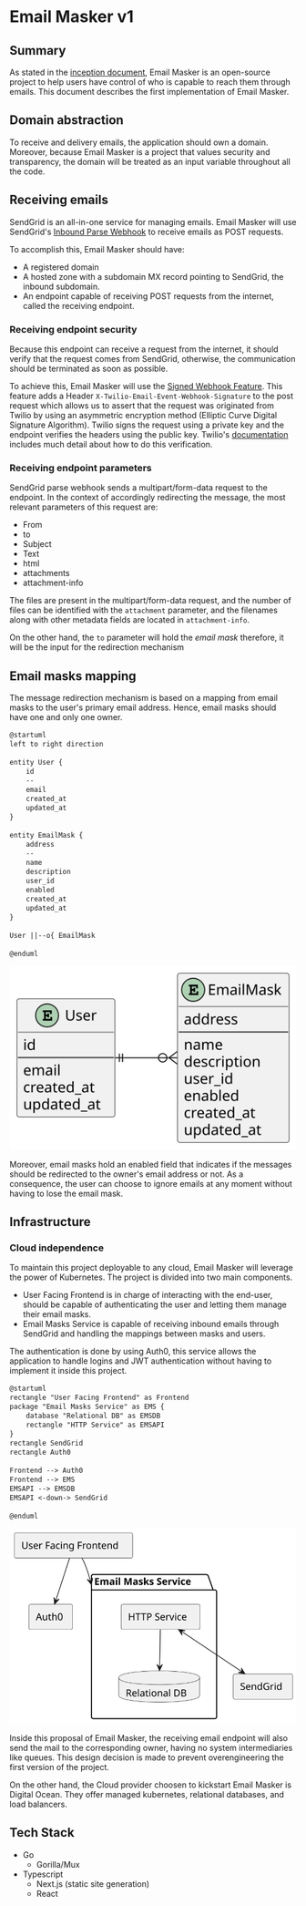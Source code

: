 # Email Masker v1

## Summary

As stated in the [inception document](./Inception.MD), Email Masker
is an open-source project to help users have control of who is capable to
reach them through emails. This document describes the first implementation of Email Masker.

## Domain abstraction

To receive and delivery emails, the application should own a domain.
Moreover, because Email Masker is a project that values security and transparency,
the domain will be treated as an input variable throughout all the code.

## Receiving emails

SendGrid is an all-in-one service for managing emails.
Email Masker will use SendGrid's [Inbound Parse Webhook](https://docs.sendgrid.com/for-developers/parsing-email/setting-up-the-inbound-parse-webhook)
to receive emails as POST requests.

To accomplish this, Email Masker should have:

* A registered domain
* A hosted zone with a subdomain MX record pointing to SendGrid, the inbound subdomain.
* An endpoint capable of receiving POST requests from the internet, called the receiving endpoint.

### Receiving endpoint security

Because this endpoint can receive a request from the internet, it should
verify that the request comes from SendGrid, otherwise, the communication should be
terminated as soon as possible.

To achieve this, Email Masker will use the [Signed Webhook Feature](https://docs.sendgrid.com/for-developers/tracking-events/getting-started-event-webhook-security-features).
This feature adds a Header `X-Twilio-Email-Event-Webhook-Signature` to the post request which allows us to assert that the request
was originated from Twilio by using an asymmetric encryption method (Elliptic Curve Digital Signature Algorithm).
Twilio signs the request using a private key and the endpoint verifies the headers using the public key.
Twilio's [documentation](https://docs.sendgrid.com/for-developers/tracking-events/getting-started-event-webhook-security-features#verify-the-signature) includes much detail about how to do this verification.

### Receiving endpoint parameters

SendGrid parse webhook sends a multipart/form-data request to the endpoint.
In the context of accordingly redirecting the message, the most relevant parameters of this request are:

* From
* to
* Subject
* Text
* html
* attachments
* attachment-info

The files are present in the multipart/form-data request, and the number of files
can be identified with the `attachment` parameter, and the filenames along with other
metadata fields are located in `attachment-info`.

On the other hand, the `to` parameter will hold the *email mask* therefore,
it will be the input for the redirection mechanism

## Email masks mapping

The message redirection mechanism is based on a mapping from email masks
to the user's primary email address. Hence, email masks should have one and only
one owner.

```plantuml
@startuml
left to right direction

entity User {
    id
    --
    email
    created_at
    updated_at
}

entity EmailMask {
    address
    --
    name
    description
    user_id
    enabled
    created_at
    updated_at
}

User ||--o{ EmailMask

@enduml
```

![ERD](./erd.svg)

Moreover, email masks hold an enabled field that indicates if the messages should be
redirected to the owner's email address or not. As a consequence, the user can choose
to ignore emails at any moment without having to lose the email mask.

## Infrastructure

### Cloud independence

To maintain this project deployable to any cloud,
Email Masker will leverage the power of Kubernetes.
The project is divided into two main components.

* User Facing Frontend is in charge of interacting with the end-user,
  should be capable of authenticating the user and letting them manage their email masks.
* Email Masks Service is capable of receiving inbound emails through SendGrid and
  handling the mappings between masks and users.

The authentication is done by using Auth0, this service allows the application
to handle logins and JWT authentication without having to implement it inside this project.

```plantuml
@startuml
rectangle "User Facing Frontend" as Frontend
package "Email Masks Service" as EMS {
    database "Relational DB" as EMSDB
    rectangle "HTTP Service" as EMSAPI
}
rectangle SendGrid
rectangle Auth0

Frontend --> Auth0
Frontend --> EMS
EMSAPI --> EMSDB
EMSAPI <-down-> SendGrid

@enduml
```

![Infra](./infra.svg)

Inside this proposal of Email Masker, the receiving email endpoint will also send the mail to the corresponding owner,
having no system intermediaries like queues. This design decision is made to prevent overengineering the first version of the project.

On the other hand, the Cloud provider choosen to kickstart Email Masker is Digital Ocean.
They offer managed kubernetes, relational databases, and load balancers.

## Tech Stack

* Go
  * Gorilla/Mux
* Typescript
  * Next.js (static site generation)
  * React
